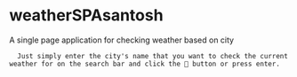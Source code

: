# weatherSPAsantosh
A single page application for checking weather based on city
      
      Just simply enter the city's name that you want to check the current weather for on the search bar and click the 🔎 button or press enter.
